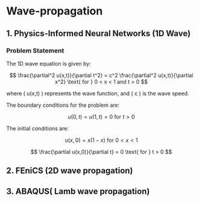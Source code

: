 # Wave-propagation
## 1. Physics-Informed Neural Networks (1D Wave) 
### Problem Statement
The 1D wave equation is given by:

$$
\frac{\partial^2 u(x,t)}{\partial t^2} = c^2 \frac{\partial^2 u(x,t)}{\partial x^2} \text{ for } 0 < x < 1 and t > 0
$$

where \( u(x,t) \) represents the wave function, and \( c \) is the wave speed.

The boundary conditions for the problem are:

$$
u(0,t) = u(1,t) = 0 \text{ for } t > 0
$$

The initial conditions are:

$$
u(x,0) = x(1 - x) \text{ for } 0 < x < 1
$$

$$
\frac{\partial u(x,0)}{\partial t} = 0 \text{ for } t > 0
$$


## 2. FEniCS (2D wave propagation) 
## 3. ABAQUS( Lamb wave propagation)
